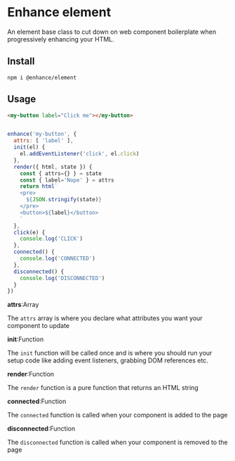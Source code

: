 # Enhance element
An element base class to cut down on web component boilerplate when progressively enhancing your HTML.

## Install
`npm i @enhance/element`

## Usage

```html
<my-button label="Click me"></my-button>
```

```javascript

enhance('my-button', {
  attrs: [ 'label' ],
  init(el) {
    el.addEventListener('click', el.click)
  },
  render({ html, state }) {
    const { attrs={} } = state
    const { label='Nope' } = attrs
    return html`
    <pre>
      ${JSON.stringify(state)}
    </pre>
    <button>${label}</button>
    `
  },
  click(e) {
    console.log('CLICK')
  },
  connected() {
    console.log('CONNECTED')
  },
  disconnected() {
    console.log('DISCONNECTED')
  }
})

```

**attrs**:Array

The `attrs` array is where you declare what attributes you want your component to update

**init**:Function

The `init` function will be called once and is where you should run your setup code like adding event listeners, grabbing DOM references etc.

**render**:Function

The `render` function is a pure function that returns an HTML string

**connected**:Function

The `connected` function is called when your component is added to the page

**disconnected**:Function

The `disconnected` function is called when your component is removed to the page


